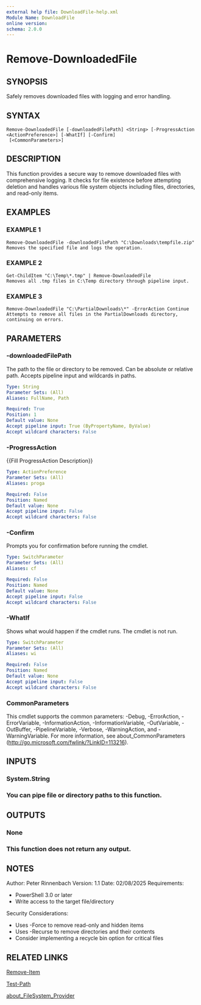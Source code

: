 ```yaml
---
external help file: DownloadFile-help.xml
Module Name: DownloadFile
online version:
schema: 2.0.0
--- 
```


# Remove-DownloadedFile

## SYNOPSIS
Safely removes downloaded files with logging and error handling.

## SYNTAX

```
Remove-DownloadedFile [-downloadedFilePath] <String> [-ProgressAction <ActionPreference>] [-WhatIf] [-Confirm]
 [<CommonParameters>]
```

## DESCRIPTION
This function provides a secure way to remove downloaded files with comprehensive logging.
It checks for file existence before attempting deletion and handles various file system objects
including files, directories, and read-only items.

## EXAMPLES

### EXAMPLE 1
```
Remove-DownloadedFile -downloadedFilePath "C:\Downloads\tempfile.zip"
Removes the specified file and logs the operation.
```

### EXAMPLE 2
```
Get-ChildItem "C:\Temp\*.tmp" | Remove-DownloadedFile
Removes all .tmp files in C:\Temp directory through pipeline input.
```

### EXAMPLE 3
```
Remove-DownloadedFile "C:\PartialDownloads\*" -ErrorAction Continue
Attempts to remove all files in the PartialDownloads directory, continuing on errors.
```

## PARAMETERS

### -downloadedFilePath
The path to the file or directory to be removed.
Can be absolute or relative path.
Accepts pipeline input and wildcards in paths.

```yaml
Type: String
Parameter Sets: (All)
Aliases: FullName, Path

Required: True
Position: 1
Default value: None
Accept pipeline input: True (ByPropertyName, ByValue)
Accept wildcard characters: False
```

### -ProgressAction
{{Fill ProgressAction Description}}

```yaml
Type: ActionPreference
Parameter Sets: (All)
Aliases: proga

Required: False
Position: Named
Default value: None
Accept pipeline input: False
Accept wildcard characters: False
```

### -Confirm
Prompts you for confirmation before running the cmdlet.

```yaml
Type: SwitchParameter
Parameter Sets: (All)
Aliases: cf

Required: False
Position: Named
Default value: None
Accept pipeline input: False
Accept wildcard characters: False
```

### -WhatIf
Shows what would happen if the cmdlet runs.
The cmdlet is not run.

```yaml
Type: SwitchParameter
Parameter Sets: (All)
Aliases: wi

Required: False
Position: Named
Default value: None
Accept pipeline input: False
Accept wildcard characters: False
```

### CommonParameters
This cmdlet supports the common parameters: -Debug, -ErrorAction, -ErrorVariable, -InformationAction, -InformationVariable, -OutVariable, -OutBuffer, -PipelineVariable, -Verbose, -WarningAction, and -WarningVariable.
For more information, see about_CommonParameters (http://go.microsoft.com/fwlink/?LinkID=113216).

## INPUTS

### System.String
### You can pipe file or directory paths to this function.
## OUTPUTS

### None
### This function does not return any output.
## NOTES
Author: Peter Rinnenbach
Version: 1.1
Date: 02/08/2025
Requirements:
- PowerShell 3.0 or later
- Write access to the target file/directory

Security Considerations:
- Uses -Force to remove read-only and hidden items
- Uses -Recurse to remove directories and their contents
- Consider implementing a recycle bin option for critical files

## RELATED LINKS

[Remove-Item]()

[Test-Path]()

[about_FileSystem_Provider]()

